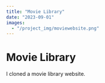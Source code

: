 ```yaml
---
title: "Movie Library"
date: "2023-09-01"
images: 
  - "/project_img/moviewebsite.png"
---
```


# Movie Library

I cloned a movie library website. 